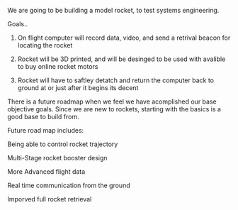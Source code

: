 We are going to be building a model rocket, to test systems engineering.

Goals..

1) On flight computer will record data, video, and send a retrival beacon for locating 
the rocket

2) Rocket will be 3D printed, and will be desinged to be used with avalible to buy
online rocket motors

3) Rocket will have to saftley detatch and return the computer back to ground at or
just after it begins its decent



There is a future roadmap when we feel we have acomplished our base objective goals.
Since we are new to rockets, starting with the basics is a good base to build from.


Future road map includes:

Being able to control rocket trajectory

Multi-Stage rocket booster design

More Advanced flight data

Real time communication from the ground

Imporved full rocket retrieval

